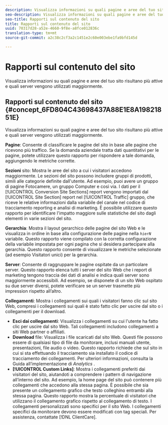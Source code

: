 ```yaml
---
description: Visualizza informazioni su quali pagine e aree del tuo sito risultano più attive e quali server vengono utilizzati maggiormente.
seo-description: Visualizza informazioni su quali pagine e aree del tuo sito risultano più attive e quali server vengono utilizzati maggiormente.
seo-title: Rapporti sul contenuto del sito
title: Rapporti sul contenuto del sito
uuid: 70317d28-a52e-4660-9f8e-a8fce012836c
translation-type: tm+mt
source-git-commit: a2c38c2cf3a2c1451e2c60e003ebe1fa9bfd145d

---
```



# Rapporti sul contenuto del sito

Visualizza informazioni su quali pagine e aree del tuo sito risultano più attive e quali server vengono utilizzati maggiormente.

## Rapporti sul contenuto del sito {#concept_6FD804C43698437A88E1E8A19821851E}

Visualizza informazioni su quali pagine e aree del tuo sito risultano più attive e quali server vengono utilizzati maggiormente.

**Pagine**: Consente di classificare le pagine del sito in base alle pagine che ricevono più traffico. Se la domanda aziendale tratta dati quantitativi per le pagine, potete utilizzare questo rapporto per rispondere a tale domanda, aggiungendo le metriche corrette.

**Sezioni** sito: Mostra le aree del sito a cui i visitatori accedono maggiormente. Le sezioni del sito possono includere gruppi di prodotti, simili alle categorie definite dall'utente. Ad esempio, puoi avere un gruppo di pagine Fotocamere, un gruppo Computer e così via. I dati per il [!UICONTROL Conversion Site Sections] report vengono importati dal [!UICONTROL Site Section] report nel [!UICONTROL Traffic] gruppo, che riceve le relative informazioni dalla variabile del canale nel codice di tracciamento reporting e analisi di marketing. È possibile utilizzare questo rapporto per identificare l'impatto maggiore sulle statistiche del sito dagli elementi in varie sezioni del sito.

**Gerarchia**: Mostra il layout gerarchico delle pagine del sito Web e le visualizza in ordine in base alla configurazione delle pagine nella *`hierN`* variabile. Questo rapporto viene compilato con la corretta configurazione della variabile impostata per ogni pagina che si desidera partecipare alla gerarchia. Questo rapporto consente di visualizzare le metriche selezionate (ad esempio Visitatori unici) per la gerarchia.

**Server**: Consente di raggruppare le pagine ospitate da un particolare server. Questo rapporto elenca tutti i server del sito Web che i report di marketing tengono traccia dei dati di analisi e indica quali server sono maggiormente accessibili. Ad esempio, se disponete di un sito Web ospitato su due server diversi, potete verificare se un server trasmette più impression rispetto all’altro.

**Collegamenti**: Mostra i collegamenti sui quali i visitatori fanno clic sul sito Web, compresi i collegamenti sui quali è stato fatto clic per uscire dal sito o i collegamenti per il download.

* **Esci dai collegamenti**: Visualizza i collegamenti su cui l'utente ha fatto clic per uscire dal sito Web. Tali collegamenti includono collegamenti a siti Web partner o affiliati.
* **Download** file: Visualizza i file scaricati dal sito Web. Questi file possono essere di qualsiasi tipo di file da monitorare, inclusi manuali utente, presentazioni, file audio o video. Questo rapporto richiede che sul sito in cui si sta effettuando il tracciamento sia installato il codice di tracciamento dei collegamenti. Per ulteriori informazioni, consulta la Guida all’implementazione di *Analytics* .
* **[!UICONTROL Custom Links]**: Mostra i collegamenti preferiti dai visitatori del sito, aiutandoti a comprendere i pattern di navigazione all’interno del sito. Ad esempio, la home page del sito può contenere più collegamenti che accedono alla stessa pagina. È possibile che sia presente un collegamento grafico che testo colleghino entrambi alla stessa pagina. Questo rapporto mostra la percentuale di visitatori che utilizzano il collegamento grafico rispetto al collegamento di testo. I collegamenti personalizzati sono specifici per il sito Web. I collegamenti specifici da monitorare devono essere modificati con tag speciali. Per assistenza, contattate [!DNL ClientCare].


